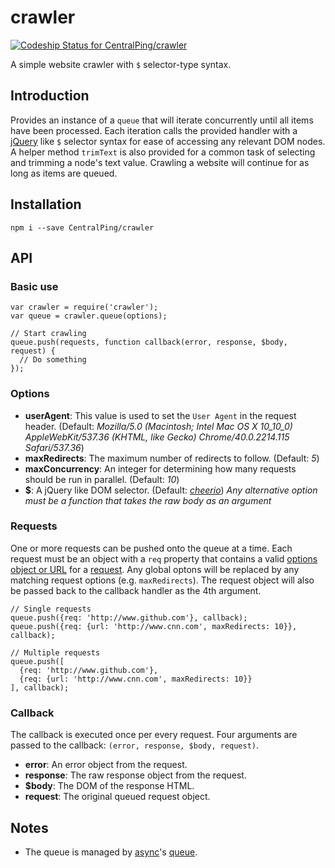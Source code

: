 crawler
====================

[ ![Codeship Status for CentralPing/crawler](https://codeship.com/projects/d139b670-a0f1-0132-c300-3e3486fb28a9/status?branch=master)](https://codeship.com/projects/65568)

A simple website crawler with `$` selector-type syntax.

## Introduction

Provides an instance of a `queue` that will iterate concurrently until all items have been processed. Each iteration calls the provided handler with a [jQuery](http://api.jquery.com/) like `$` selector syntax for ease of accessing any relevant DOM nodes. A helper method `trimText` is also provided for a common task of selecting and trimming a node's text value. Crawling a website will continue for as long as items are queued.

## Installation

`npm i --save CentralPing/crawler`

## API

### Basic use

```JS
var crawler = require('crawler');
var queue = crawler.queue(options);

// Start crawling
queue.push(requests, function callback(error, response, $body, request) {
  // Do something
});
```

### Options
* **userAgent**: This value is used to set the `User Agent` in the request header.
  (Default: *Mozilla/5.0 (Macintosh; Intel Mac OS X 10_10_0) AppleWebKit/537.36 (KHTML, like Gecko) Chrome/40.0.2214.115 Safari/537.36*)
* **maxRedirects**: The maximum number of redirects to follow.
  (Default: *5*)
* **maxConcurrency**: An integer for determining how many requests should be run in parallel.
  (Default: *10*)
* **$**: A jQuery like DOM selector.
  (Default: *[cheerio](http://cheeriojs.github.io/cheerio/)*)
 *Any alternative option must be a function that takes the raw body as an argument*

### Requests
One or more requests can be pushed onto the queue at a time. Each request must be an object with a `req` property that contains a valid [options object or URL](https://github.com/request/request#requestoptions-callback) for a [request](https://github.com/request/request). Any global optons will be replaced by any matching request options (e.g. `maxRedirects`). The request object will also be passed back to the callback handler as the 4th argument.

```JS
// Single requests
queue.push({req: 'http://www.github.com'}, callback);
queue.push({req: {url: 'http://www.cnn.com', maxRedirects: 10}}, callback);

// Multiple requests
queue.push([
  {req: 'http://www.github.com'},
  {req: {url: 'http://www.cnn.com', maxRedirects: 10}}
], callback);
```

### Callback
The callback is executed once per every request. Four arguments are passed to the callback: `(error, response, $body, request)`.
* **error**: An error object from the request.
* **response**: The raw response object from the request.
* **$body**: The DOM of the response HTML.
* **request**: The original queued request object.

## Notes
* The queue is managed by [async](https://github.com/caolan/async)'s [queue](https://github.com/caolan/async#queue).

